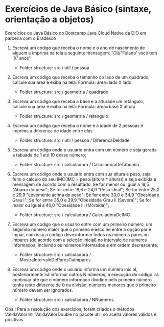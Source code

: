 # Exercícios de Java Básico (sintaxe, orientação a objetos)

Exercícios de Java Básico do Bootcamp Java Cloud Native da DIO em parceria com o Bradesco

1. Escreva um código que receba o nome e o ano de nascimento de alguém e imprima na tela a seguinte mensagem: "Olá 'Fulano' você tem 'X' anos"
    - Folder structure: src / util / pessoa

2. Escreva um código que receba o tamanho do lado de um quadrado, calcule sua área e exiba na tela: Fórmula: área=lado X lado
   - Folder structure: src / geometria / quadrado

3. Escreva um código que receba a base e a alturade um retângulo, calcule sua área e exiba na tela: Fórmula: área=base X altura
   - Folder structure: src / geometria / retangulo

4. Escreva um código que receba o nome e a idade de 2 pessoas e imprima a diferença de idade entre elas.
   - Folder structure: src / util / pessoa / DiferencaDeIdade

5. Escreva um código onde o usuário entra com um número e seja gerada a tabuada de 1 até 10 desse número;
   - Folder structure: src / calculadora / CalculadoraDeTabuada

6. Escreva um código onde o usuário entra com sua altura e peso, seja feito o calculo do seu IMC(IMC = peso/(altura * altura)) e seja exibida a mensagem de acordo com o resultado:
   Se for menor ou igual a 18,5 "Abaixo do peso";
   Se for entre 18,6 e 24,9 "Peso ideal";
   Se for entre 25,0 e 29,9 "Levemente acima do peso";
   Se for entre 30,0 e 34,9 "Obesidade Grau I";
   Se for entre 35,0 e 39,9 "Obesidade Grau II (Severa)";
   Se for maior ou igual a 40,0 "Obesidade III (Mórbida)";
   - Folder structure: src / calculadora / CalculadoraDeIMC

7. Escreva um código que o usuário entre com um primeiro número, um segundo número maior que o primeiro e escolhe entre a opção par e impar, com isso o código deve informar todos os números pares ou ímpares (de acordo com a seleção inicial) no intervalo de números informados, incluindo os números informados e em ordem decrescente;
   - Folder structure: src / calculadora / MostraIntervaloDeParesOuImpares

8. Escreva um código onde o usuário informa um número inicial, posteriormente irá informar outros N números, a execução do código irá continuar até que o número informado dividido pelo primeiro número tenha resto diferente de 0 na divisão, números menores que o primeiro número devem ser ignorados.
   - Folder structure: src / calculadora / NNumeros

Obs.: Para a resolução dos exercícios, foram criados o métodos ValidaValorInt, ValidaValorDouble no pacote util, só aceita valores válidos e positivos.
